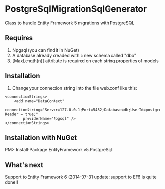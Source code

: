PostgreSqlMigrationSqlGenerator
===============================

Class to handle Entity Framework 5 migrations with PostgreSQL


Requires
------------

1. Npgsql (you can find it in NuGet)
2. A database already creaded with a new schema called "dbo"
3. [MaxLength(n)] attribute is required on each string properties of models


Installation
------------

1. Change your connection string into the file web.conf like this:

``` 
<connectionStrings>
    <add name="DataContext" 
        connectionString="Server=127.0.0.1;Port=5432;Database=db;UserId=postgres;Password=password;CommandTimeout=20;Preload Reader = true;" 
        providerName="Npgsql" />
</connectionStrings>
```

Installation with NuGet
-----------------------

PM> Install-Package EntityFramework.v5.PostgreSql


What's next
-----------

Support to Entity Framework 6 (2014-07-31 update: support to EF6 is quite done!)
